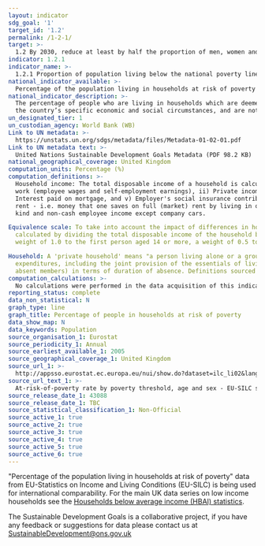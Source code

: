 ```yaml
---
layout: indicator
sdg_goal: '1'
target_id: '1.2'
permalink: /1-2-1/
target: >-
  1.2 By 2030, reduce at least by half the proportion of men, women and children of all ages living in poverty in all its dimensions according to national definitions
indicator: 1.2.1
indicator_name: >-
  1.2.1 Proportion of population living below the national poverty line, by sex and age
national_indicator_available: >-
  Percentage of the population living in households at risk of poverty
national_indicator_description: >-
  The percentage of people who are living in households which are deemed at risk of poverty in the national context. Monitoring national poverty is important for country-specific development agendas. National poverty lines are used to make more accurate estimates of poverty consistent with
  the country’s specific economic and social circumstances, and are not intended for international comparisons of poverty rates.
un_designated_tier: 1
un_custodian_agency: World Bank (WB)
Link to UN metadata: >-
  https://unstats.un.org/sdgs/metadata/files/Metadata-01-02-01.pdf
Link to UN metadata text: >-
  United Nations Sustainable Development Goals Metadata (PDF 98.2 KB)
national_geographical_coverage: United Kingdom
computation_units: Percentage (%)
computation_definitions: >-
  Household income: The total disposable income of a household is calculated by adding together the personal income received by all of household members plus income received at household level. Missing income information is imputed.  Disposable household income includes i) All income from
  work (employee wages and self-employment earnings), ii) Private income from investment and property, iii) Transfers between households, iv) All social transfers received in cash including old-age pensions  Note: Some of the income components are mandatory only from 2007: Imputed rent,
  Interest paid on mortgage, and v) Employer's social insurance contributions. From the 2007 year on, all countries have to supply gross income information. The current definition of total household disposable income used for the calculation of EU-SILC based indicators excludes i) Imputed
  rent - i.e. money that one saves on full (market) rent by living in one's own accommodation or in accommodation rented at a price that is lower than the market rent, and ii) Non monetary income components, in particular value of goods produced for own consumption, social transfers in
  kind and non-cash employee income except company cars. 

Equivalence scale: To take into account the impact of differences in household size and composition, the total disposable household income is "equivalised". The equivalised income attributed to each member of the household is
  calculated by dividing the total disposable income of the household by the equivalisation factor. Equivalisation factors can be determined in various ways. Eurostat applies an equivalisation factor calculated according to the OECD-modified scale first proposed in 1994 - which gives a
  weight of 1.0 to the first person aged 14 or more, a weight of 0.5 to other persons aged 14 or more and a weight of 0.3 to persons aged 0-13. 

Household: A 'private household' means "a person living alone or a group of people who live together in the same private dwelling and share
  expenditures, including the joint provision of the essentials of living". EU-SILC implementing regulation number 1983/2003 on updated definitions, defines households in terms of sharing household expenses and (for non-permanent members) in terms of duration of stay and (for temporarily
  absent members) in terms of duration of absence. Definitions sourced from “Income and Living Conditions” Metadata (Eurostat).
computation_calculations: >-
  No calculations were performed in the data acquisition of this indicator as appropriate data was readily available in the final format specified by this indicator. For insight into the details of potential calculations please refer to the original source metadata or source contact.
reporting_status: complete
data_non_statistical: N
graph_type: line
graph_title: Percentage of people in households at risk of poverty
data_show_map: N
data_keywords: Population
source_organisation_1: Eurostat
source_periodicity_1: Annual
source_earliest_available_1: 2005
source_geographical_coverage_1: United Kingdom
source_url_1: >-
  http://appsso.eurostat.ec.europa.eu/nui/show.do?dataset=ilc_li02&lang=en
source_url_text_1: >-
  At-risk-of-poverty rate by poverty threshold, age and sex - EU-SILC survey
source_release_date_1: 43088
source_release_date_1: TBC
source_statistical_classification_1: Non-Official
source_active_1: true
source_active_2: true
source_active_3: true
source_active_4: true
source_active_5: true
source_active_6: true
---
```

"Percentage of the population living in households at risk of poverty" data from EU-Statistics on Income and Living Conditions (EU-SILC) is being used for international comparability. For the main UK data series on low income households see the [Households below average income (HBAI)
statistics](https://www.gov.uk/government/collections/households-below-average-income-hbai--2).

The Sustainable Development Goals is a collaborative project, if you have any feedback or suggestions for data please contact us at <SustainableDevelopment@ons.gov.uk>